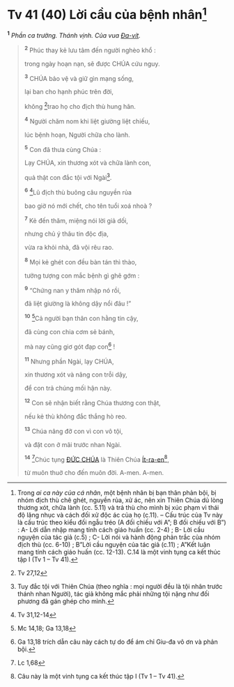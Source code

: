 # Tv 41 (40) Lời cầu của bệnh nhân[^1-aec987a1-8ed0-4814-a0e0-b484b4b7c74e]

<sup><b>1</b></sup> _Phần ca trưởng. Thánh vịnh. Của vua [Đa-vít]()._

> <sup><b>2</b></sup> Phúc thay kẻ lưu tâm đến người nghèo khổ :
>
> trong ngày hoạn nạn, sẽ được CHÚA cứu nguy.
>
> <sup><b>3</b></sup> CHÚA bảo vệ và giữ gìn mạng sống,
>
> lại ban cho hạnh phúc trên đời,
>
> không [^1@-aec987a1-8ed0-4814-a0e0-b484b4b7c74e]trao họ cho địch thù hung hãn.
>
> <sup><b>4</b></sup> Người chăm nom khi liệt giường liệt chiếu,
>
> lúc bệnh hoạn, Người chữa cho lành.
>
> <sup><b>5</b></sup> Con đã thưa cùng Chúa :
>
> Lạy CHÚA, xin thương xót và chữa lành con,
>
> quả thật con đắc tội với Ngài[^2-aec987a1-8ed0-4814-a0e0-b484b4b7c74e].
>
> <sup><b>6</b></sup> [^2@-aec987a1-8ed0-4814-a0e0-b484b4b7c74e]Lũ địch thù buông câu nguyền rủa
>
> bao giờ nó mới chết, cho tên tuổi xoá nhoà ?
>
> <sup><b>7</b></sup> Kẻ đến thăm, miệng nói lời giả dối,
>
> nhưng chủ ý thâu tin độc địa,
>
> vừa ra khỏi nhà, đã vội rêu rao.
>
> <sup><b>8</b></sup> Mọi kẻ ghét con đều bàn tán thì thào,
>
> tưởng tượng con mắc bệnh gì ghê gớm :
>
> <sup><b>9</b></sup> “Chứng nan y thâm nhập nó rồi,
>
> đã liệt giường là không dậy nổi đâu !”
>
> <sup><b>10</b></sup> [^3@-aec987a1-8ed0-4814-a0e0-b484b4b7c74e]Cả người bạn thân con hằng tin cậy,
>
> đã cùng con chia cơm sẻ bánh,
>
> mà nay cũng giơ gót đạp con[^3-aec987a1-8ed0-4814-a0e0-b484b4b7c74e] !
>
> <sup><b>11</b></sup> Nhưng phần Ngài, lạy CHÚA,
>
> xin thương xót và nâng con trỗi dậy,
>
> để con trả chúng mối hận này.
>
> <sup><b>12</b></sup> Con sẽ nhận biết rằng Chúa thương con thật,
>
> nếu kẻ thù không đắc thắng hò reo.
>
> <sup><b>13</b></sup> Chúa nâng đỡ con vì con vô tội,
>
> và đặt con ở mãi trước nhan Ngài.
>
> <sup><b>14</b></sup> [^4@-aec987a1-8ed0-4814-a0e0-b484b4b7c74e]Chúc tụng [ĐỨC CHÚA]() là Thiên Chúa [Ít-ra-en]()[^4-aec987a1-8ed0-4814-a0e0-b484b4b7c74e],
>
> từ muôn thuở cho đến muôn đời. A-men. A-men.

[^1-aec987a1-8ed0-4814-a0e0-b484b4b7c74e]: Trong _ai ca này của cá nhân_, một bệnh nhân bị bạn thân phản bội, bị nhóm địch thù chê ghét, nguyền rủa, xử ác, nên xin Thiên Chúa dủ lòng thương xót, chữa lành (cc. 5.11) và trả thù cho mình bị xúc phạm vì thái độ lăng nhục và cách đối xử độc ác của họ (c.11). – Cấu trúc của Tv này là cấu trúc theo kiểu đối ngẫu tréo (A đối chiếu với A”; B đối chiếu với B”) : A- Lời dẫn nhập mang tính cách giáo huấn (cc. 2-4) ; B- Lời cầu nguyện của tác giả (c.5) ; C- Lời nói và hành động phản trắc của nhóm địch thù (cc. 6-10) ; B”Lời cầu nguyện của tác giả (c.11) ; A”Kết luận mang tính cách giáo huấn (cc. 12-13). C.14 là một vinh tụng ca kết thúc tập I (Tv 1 – Tv 41).

[^2-aec987a1-8ed0-4814-a0e0-b484b4b7c74e]: Tuy đắc tội với Thiên Chúa (theo nghĩa : mọi người đều là tội nhân trước thánh nhan Người), tác giả không mắc phải những tội nặng như đối phương đã gán ghép cho mình.

[^3-aec987a1-8ed0-4814-a0e0-b484b4b7c74e]: Ga 13,18 trích dẫn câu này cách tự do để ám chỉ Giu-đa vô ơn và phản bội.

[^4-aec987a1-8ed0-4814-a0e0-b484b4b7c74e]: Câu này là một vinh tụng ca kết thúc tập I (Tv 1 – Tv 41).

[^1@-aec987a1-8ed0-4814-a0e0-b484b4b7c74e]: Tv 27,12

[^2@-aec987a1-8ed0-4814-a0e0-b484b4b7c74e]: Tv 31,12-14

[^3@-aec987a1-8ed0-4814-a0e0-b484b4b7c74e]: Mc 14,18; Ga 13,18

[^4@-aec987a1-8ed0-4814-a0e0-b484b4b7c74e]: Lc 1,68
